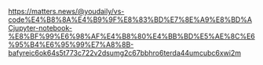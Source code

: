 https://matters.news/@youdaily/vs-code%E4%B8%8A%E4%B9%9F%E8%83%BD%E7%8E%A9%E8%BD%ACjupyter-notebook-%E8%BF%99%E6%98%AF%E4%B8%80%E4%BB%BD%E5%AE%8C%E6%95%B4%E6%95%99%E7%A8%8B-bafyreic6ok64s5t773c722v2dsumg2c67bbhro6terda44umcubc6xwi2m

